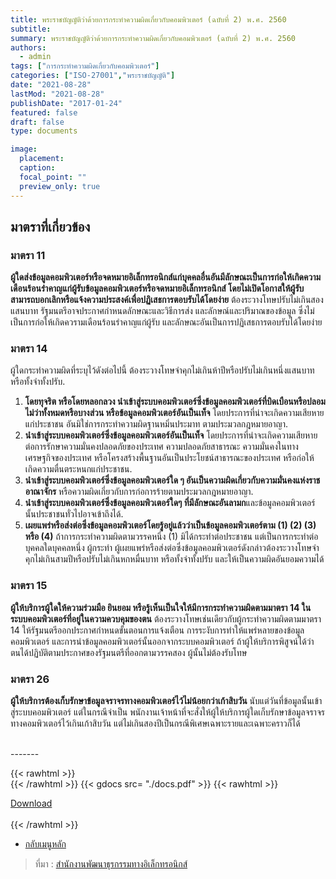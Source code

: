 ```yaml
---
title: พระราชบัญญัติว่าด้วยการกระทำความผิดเกี่ยวกับคอมพิวเตอร์ (ฉบับที่ 2) พ.ศ. 2560
subtitle:
summary: พระราชบัญญัติว่าด้วยการกระทำความผิดเกี่ยวกับคอมพิวเตอร์ (ฉบับที่ 2) พ.ศ. 2560
authors:
  - admin
tags: ["การกระทำความผิดเกี่ยวกับคอมพิวเตอร์"]
categories: ["ISO-27001","พระราชบัญญัติ"]
date: "2021-08-28"
lastMod: "2021-08-28"
publishDate: "2017-01-24"
featured: false
draft: false
type: documents

image:
  placement:
  caption:
  focal_point: ""
  preview_only: true
---
```


## มาตราที่เกี่ยวข้อง

### มาตรา 11

**ผู้ใดส่งข้อมูลคอมพิวเตอร์หรือจดหมายอิเล็กทรอนิกส์แก่บุคคลอื่นอันมีลักษณะเป็นการก่อให้เกิดความเดือนร้อนรำคาญแก่ผู้รับข้อมูลคอมพิวเตอร์หรือจดหมายอิเล็กทรอนิกส์ โดยไม่เปิดโอกาสให้ผู้รับสามารถบอกเลิกหรือแจ้งความประสงค์เพื่อปฏิเสธการตอบรับได้โดยง่าย** ต้องระวางโทษปรับไม่เกินสองแสนบาท รัฐมนตรีอาจประกาศกำหนดลักษณะและวิธีการส่ง และลักษณ์และปริมาณของข้อมูล ซึ่งไม่เป็นการก่อให้เกิดควรามเดือนร้อนรำคาญแก่ผู้รับ และลักษณะอันเป็นการปฏิเสธการตอบรับได้โดยง่าย

### มาตรา 14 

ผู้ใดกระทำความผิดที่ระบุไว้ดังต่อไปนี้ ต้องระวางโทษจำคุกไม่เกินห้าปีหรือปรับไม่เกินหนึ่งแสนบาท หรือทั้งจำทั้งปรับ.  

1. **โดยทุจริต หรือโดยหลอกลวง นำเข้าสู่ระบบคอมพิวเตอร์ซึ่งข้อมูลคอมพิวเตอร์ที่บิดเบือนหรือปลอมไม่ว่าทั้งหมดหรือบางส่วน หรือข้อมูลคอมพิวเตอร์อันเป็นเท็จ** โดยประการที่น่าจะเกิดความเสียหายแก่ประชาชน อันมิใช่การกระทำความผิดฐานหมิ่นประมาท ตามประมวลกฎหมายอาญา.  
2. **นำเข้าสู่ระบบคอมพิวเตอร์ซึ่งข้อมูลคอมพิวเตอร์อันเป็นเท็จ** โดยประการที่น่าจะเกิดความเสียหายต่อการรักษาความมั่นคงปลอดภัยของประเทศ ความปลอดภัยสาธารณะ ความมั่นคงในทางเศรษฐกิจของประเทศ หรือโครงสร้างพื้นฐานอันเป็นประโยชน์สาธารณะของประเทศ หรือก่อให้เกิดความตื่นตระหนกแก่ประชาชน.  
3. **นำเข้าสู่ระบบคอมพิวเตอร์ซึ่งข้อมูลคอมพิวเตอร์ใด ๆ อันเป็นความผิดเกี่ยวกับความมั่นคงแห่งราชอาณาจักร** หรือความผิดเกี่ยวกับการก่อการร้ายตามประมวลกฎหมายอาญา.  
4. **นำเข้าสู่ระบบคอมพิวเตอร์ซึ่งข้อมูลคอมพิวเตอร์ใดๆ ที่มีลักษณะอันลามก**และข้อมูลคอมพิวเตอร์นั้นประชาชนทั่วไปอาจเข้าถึงได้.  
5. **เผยแพร่หรือส่งต่อซึ่งข้อมูลคอมพิวเตอร์โดยรู้อยู่แล้วว่าเป็นข้อมูลคอมพิวเตอร์ตาม (1) (2) (3) หรือ (4)**
   ถ้าการกระทำความผิดตามวรรคหนึ่ง (1) มิได้กระทำต่อประชาชน แต่เป็นการกระทำต่อบุคคลใดบุคคลหนึ่ง ผู้กระทำ ผู้เผยแพร่หรือส่งต่อซึ่งข้อมูลคอมพิวเตอร์ดังกล่าวต้องระวางโทษจำคุกไม่เกินสามปีหรือปรับไม่เกินหกหมื่นบาท หรือทั้งจำทั้งปรับ และให้เป็นความผิดอันยอมความได้


### มาตรา 15

**ผู้ให้บริการผู้ใดให้ความร่วมมือ ยินยอม หรือรู้เห็นเป็นใจให้มีการกระทำความผิดตามมาตรา 14 ในระบบคอมพิวเตอร์ที่อยู่ในความควบคุมของตน** ต้องระวางโทษเช่นเดียวกับผู้กระทำความผิดตามมาตรา 14
ให้รัฐมนตรีออกประกาศกำหนดขั้นตอนการแจ้งเตือน การระงับการทำให้แพร่หลายของข้อมูลคอมพิวเตอร์ และการนำข้อมูลคอมพิวเตอร์นั้นออกจากระบบคอมพิวเตอร์ ถ้าผู้ให้บริการพิสูจน์ได้ว่า ตนได้ปฏิบัติตามประกาศของรัฐมนตรีที่ออกตามวรรคสอง ผู้นั้นไม่ต้องรับโทษ  

### มาตรา 26

**ผู้ให้บริการต้องเก็บรักษาข้อมูลจราจรทางคอมพิวเตอร์ไว้ไม่น้อยกว่าเก้าสิบวัน** นับแต่วันที่ข้อมูลนั้นเข้าสู่ระบบคอมพิวเตอร์ แต่ในกรณีจำเป็น พนักงานเจ้าหน้าที่จะสั่งให้ผู้ให้บริการผู้ใดเก็บรักษาข้อมูลจราจรทางคอมพิวเตอร์ไว้เกินเก้าสิบวัน แต่ไม่เกินสองปีเป็นกรณีพิเศษเฉพาะรายและเฉพาะคราวก็ได้


<br>
-------

{{< rawhtml >}}
<br>
{{< /rawhtml >}}
{{< gdocs src= "./docs.pdf" >}}
{{< rawhtml >}}
<br>


<div class="article-tags">
<a class="badge badge-danger" href="./docs.pdf" target="_blank" id="download_files_new">Download</a>

</div>
 <br>
{{< /rawhtml >}}

- [กลับเมนูหลัก](../../section/)

> ที่มา : [สำนักงานพัฒนาธุรกรรมทางอิเล็กทรอนิกส์](https://ictlawcenter.etda.or.th/laws/detail/computer-crime-2-act-2560)